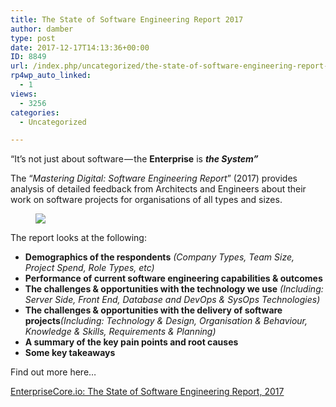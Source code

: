 ```yaml
---
title: The State of Software Engineering Report 2017
author: damber
type: post
date: 2017-12-17T14:13:36+00:00
ID: 8849
url: /index.php/uncategorized/the-state-of-software-engineering-report-2017/
rp4wp_auto_linked:
  - 1
views:
  - 3256
categories:
  - Uncategorized

---
```

“It’s not just about software — the <strong class="markup--strong markup--pullquote-strong">Enterprise</strong> is <strong class="markup--strong markup--pullquote-strong"><em class="markup--em markup--pullquote-em">the System”</em></strong>

<p id="595b" class="graf graf--p graf-after--pullquote">
  The “<em class="markup--em markup--p-em">Mastering Digital: Software Engineering Report</em>” (2017) provides analysis of detailed feedback from Architects and Engineers about their work on software projects for organisations of all types and sizes.
</p><figure id="8b38" class="graf graf--figure graf-after--p"> 

<div class="aspectRatioPlaceholder is-locked">
  <div class="aspectRatioPlaceholder-fill">
  </div>
  
  <div class="progressiveMedia js-progressiveMedia graf-image is-canvasLoaded is-imageLoaded">
    <img class="progressiveMedia-image js-progressiveMedia-image" src="https://cdn-images-1.medium.com/max/1600/1*Geyw5BNUk1se5wL6Knl84A.png" />
  </div>
</div></figure> 

<p id="785a" class="graf graf--p graf-after--figure">
  The report looks at the following:
</p>

<ul class="postList">
  <li id="f0e2" class="graf graf--li graf-after--p">
    <strong class="markup--strong markup--li-strong">Demographics of the respondents</strong> <em class="markup--em markup--li-em">(Company Types, Team Size, Project Spend, Role Types, etc)</em>
  </li>
  <li id="5acb" class="graf graf--li graf-after--li">
    <strong class="markup--strong markup--li-strong">Performance of current software engineering capabilities & outcomes</strong>
  </li>
  <li id="c85e" class="graf graf--li graf-after--li">
    <strong class="markup--strong markup--li-strong">The challenges & opportunities with the technology we use</strong> <em class="markup--em markup--li-em">(Including: Server Side, Front End, Database and DevOps & SysOps Technologies)</em>
  </li>
  <li id="4af6" class="graf graf--li graf-after--li">
    <strong class="markup--strong markup--li-strong">The challenges & opportunities with the delivery of software projects</strong><em class="markup--em markup--li-em">(Including: Technology & Design, Organisation & Behaviour, Knowledge & Skills, Requirements & Planning)</em>
  </li>
  <li id="ba13" class="graf graf--li graf-after--li">
    <strong class="markup--strong markup--li-strong">A summary of the key pain points and root causes</strong>
  </li>
  <li id="31ae" class="graf graf--li graf-after--li">
    <strong class="markup--strong markup--li-strong">Some key takeaways</strong>
  </li>
</ul>

Find out more here…

[EnterpriseCore.io: The State of Software Engineering Report, 2017][1]

 [1]: https://blog.enterprisecore.io/the-state-of-software-engineering-report-2017-40682d14a6b3